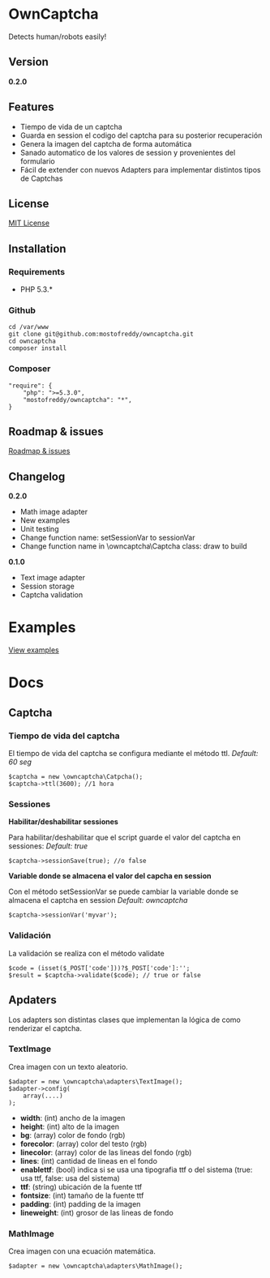 OwnCaptcha
==========

Detects human/robots easily!

Version
-------

__0.2.0__

Features
--------

* Tiempo de vida de un captcha
* Guarda en session el codigo del captcha para su posterior recuperación
* Genera la imagen del captcha de forma automática
* Sanado automatico de los valores de session y provenientes del formulario
* Fácil de extender con nuevos Adapters para implementar distintos tipos de Captchas

License
-------

[MIT License](http://www.opensource.org/licenses/mit-license.php)

Installation
-----------

### Requirements

- PHP 5.3.*

### Github

    cd /var/www
    git clone git@github.com:mostofreddy/owncaptcha.git
    cd owncaptcha
    composer install

### Composer

    "require": {
        "php": ">=5.3.0",
        "mostofreddy/owncaptcha": "*",
    }

Roadmap & issues
----------------

[Roadmap & issues](https://github.com/mostofreddy/owncaptcha/issues)

Changelog
---------

__0.2.0__

* Math image adapter
* New examples
* Unit testing
* Change function name: setSessionVar to sessionVar
* Change function name in \owncaptcha\Captcha class: draw to build

__0.1.0__

* Text image adapter
* Session storage 
* Captcha validation

Examples
========

[View examples](https://github.com/mostofreddy/owncaptcha/tree/master/examples)

Docs
====

Captcha
-------

### Tiempo de vida del captcha

El tiempo de vida del captcha se configura mediante el método ttl.
*Default: 60 seg*

    $captcha = new \owncaptcha\Catpcha();
    $captcha->ttl(3600); //1 hora

### Sessiones

__Habilitar/deshabilitar sessiones__

Para habilitar/deshabilitar que el script guarde el valor del captcha en sessiones:
*Default: true*

    $captcha->sessionSave(true); //o false

__Variable donde se almacena el valor del capcha en session__

Con el método setSessionVar se puede cambiar la variable donde se almacena el captcha en session
*Default: owncaptcha*

    $captcha->sessionVar('myvar');

### Validación

La validación se realiza con el método validate

    $code = (isset($_POST['code']))?$_POST['code']:'';
    $result = $captcha->validate($code); // true or false

Apdaters
--------

Los adapters son distintas clases que implementan la lógica de como renderizar el captcha.

### TextImage

Crea imagen con un texto aleatorio.

    $adapter = new \owncaptcha\adapters\TextImage();
    $adapter->config(
        array(....)
    );

* __width__: (int) ancho de la imagen
* __height__: (int) alto de la imagen
* __bg__: (array) color de fondo (rgb)
* __forecolor__: (array) color del testo (rgb)
* __linecolor__: (array) color de las lineas del fondo (rgb)
* __lines__: (int) cantidad de lineas en el fondo
* __enablettf__: (bool) indica si se usa una tipografia ttf o del sistema (true: usa ttf, false: usa del sistema)
* __ttf__: (string) ubicación de la fuente ttf
* __fontsize__: (int) tamaño de la fuente ttf
* __padding__: (int) padding de la imagen
* __lineweight__: (int) grosor de las lineas de fondo

### MathImage

Crea imagen con una ecuación matemática.

    $adapter = new \owncaptcha\adapters\MathImage();
